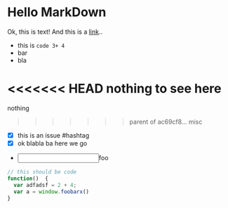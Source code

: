 # Hello MarkDown

Ok, this is text! And this is a [link](https://foobarlink/xy/)..

- this is `code 3+ 4`
- bar
- bla

<<<<<<< HEAD
nothing to see here
=======
nothing
>>>>>>> parent of ac69cf8... misc

- [x] this is an issue #hashtag
- [x] ok blabla ba here we go
- <input data-foo="xyz"></input>foo

```javascript
// this should be code  
function()  {
  var adfadsf = 2 + 4;
  var a = window.foobarx()
}
```
